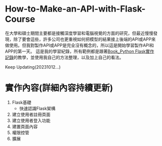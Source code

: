# How-to-Make-an-API-with-Flask-Course
在大學和碩士期間主要都是接觸深度學習和電腦視覺的方面的研究，但最近慢慢發現，除了要會這些，許多公司也更重視如何把模型的結果接上後端的API或APP來做使用。但我對製作API或APP是完全沒有概念的，所以這是開始學習製作API和APP的第一天。
這是我的學習紀錄，所有範例都是跟著[Book_Python Flask實作記錄](https://hackmd.io/GVo6X6LoS3GNIW50LBJytw)的教學，並使用我自己的方法整理，以及加上自己的看法。

Keep Updating(20231012...)

# 實作內容(詳細內容持續更新)
1. Flask基礎
    - 快速認識Flask架構
2. 建立使用者註冊頁面
3. 建立使用者登入功能
4. 建置頁面內容
5. 權限控管
6. 擴展
